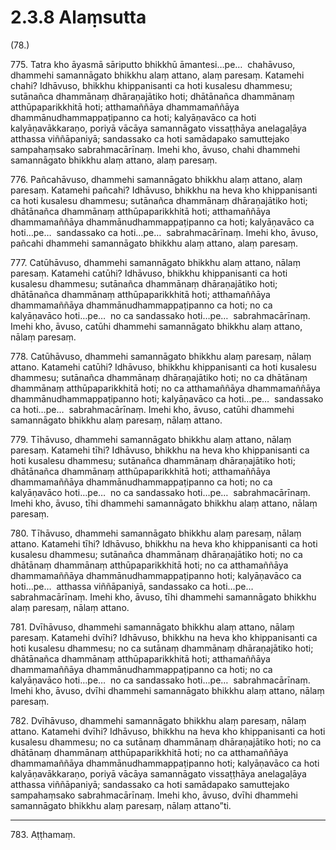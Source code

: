 

# 2.3.8 Alaṃsutta




(78.)

775\. Tatra kho āyasmā sāriputto bhikkhū āmantesi…pe…  chahāvuso, dhammehi samannāgato bhikkhu alaṃ attano, alaṃ paresaṃ. Katamehi chahi? Idhāvuso, bhikkhu khippanisanti ca hoti kusalesu dhammesu; sutānañca dhammānaṃ dhāraṇajātiko hoti; dhātānañca dhammānaṃ atthūpaparikkhitā hoti; atthamaññāya dhammamaññāya dhammānudhammappaṭipanno ca hoti; kalyāṇavāco ca hoti kalyāṇavākkaraṇo, poriyā vācāya samannāgato vissaṭṭhāya anelagaḷāya atthassa viññāpaniyā; sandassako ca hoti samādapako samuttejako sampahaṃsako sabrahmacārīnaṃ. Imehi kho, āvuso, chahi dhammehi samannāgato bhikkhu alaṃ attano, alaṃ paresaṃ.

776\. Pañcahāvuso, dhammehi samannāgato bhikkhu alaṃ attano, alaṃ paresaṃ. Katamehi pañcahi? Idhāvuso, bhikkhu na heva kho khippanisanti ca hoti kusalesu dhammesu; sutānañca dhammānaṃ dhāraṇajātiko hoti; dhātānañca dhammānaṃ atthūpaparikkhitā hoti; atthamaññāya dhammamaññāya dhammānudhammappaṭipanno ca hoti; kalyāṇavāco ca hoti…pe…  sandassako ca hoti…pe…  sabrahmacārīnaṃ. Imehi kho, āvuso, pañcahi dhammehi samannāgato bhikkhu alaṃ attano, alaṃ paresaṃ.

777\. Catūhāvuso, dhammehi samannāgato bhikkhu alaṃ attano, nālaṃ paresaṃ. Katamehi catūhi? Idhāvuso, bhikkhu khippanisanti ca hoti kusalesu dhammesu; sutānañca dhammānaṃ dhāraṇajātiko hoti; dhātānañca dhammānaṃ atthūpaparikkhitā hoti; atthamaññāya dhammamaññāya dhammānudhammappaṭipanno ca hoti; no ca kalyāṇavāco hoti…pe…  no ca sandassako hoti…pe…  sabrahmacārīnaṃ. Imehi kho, āvuso, catūhi dhammehi samannāgato bhikkhu alaṃ attano, nālaṃ paresaṃ.

778\. Catūhāvuso, dhammehi samannāgato bhikkhu alaṃ paresaṃ, nālaṃ attano. Katamehi catūhi? Idhāvuso, bhikkhu khippanisanti ca hoti kusalesu dhammesu; sutānañca dhammānaṃ dhāraṇajātiko hoti; no ca dhātānaṃ dhammānaṃ atthūpaparikkhitā hoti; no ca atthamaññāya dhammamaññāya dhammānudhammappaṭipanno hoti; kalyāṇavāco ca hoti…pe…  sandassako ca hoti…pe…  sabrahmacārīnaṃ. Imehi kho, āvuso, catūhi dhammehi samannāgato bhikkhu alaṃ paresaṃ, nālaṃ attano.

779\. Tīhāvuso, dhammehi samannāgato bhikkhu alaṃ attano, nālaṃ paresaṃ. Katamehi tīhi? Idhāvuso, bhikkhu na heva kho khippanisanti ca hoti kusalesu dhammesu; sutānañca dhammānaṃ dhāraṇajātiko hoti; dhātānañca dhammānaṃ atthūpaparikkhitā hoti; atthamaññāya dhammamaññāya dhammānudhammappaṭipanno ca hoti; no ca kalyāṇavāco hoti…pe…  no ca sandassako hoti…pe…  sabrahmacārīnaṃ. Imehi kho, āvuso, tīhi dhammehi samannāgato bhikkhu alaṃ attano, nālaṃ paresaṃ.

780\. Tīhāvuso, dhammehi samannāgato bhikkhu alaṃ paresaṃ, nālaṃ attano. Katamehi tīhi? Idhāvuso, bhikkhu na heva kho khippanisanti ca hoti kusalesu dhammesu; sutānañca dhammānaṃ dhāraṇajātiko hoti; no ca dhātānaṃ dhammānaṃ atthūpaparikkhitā hoti; no ca atthamaññāya dhammamaññāya dhammānudhammappaṭipanno hoti; kalyāṇavāco ca hoti…pe…  atthassa viññāpaniyā, sandassako ca hoti…pe…  sabrahmacārīnaṃ. Imehi kho, āvuso, tīhi dhammehi samannāgato bhikkhu alaṃ paresaṃ, nālaṃ attano.

781\. Dvīhāvuso, dhammehi samannāgato bhikkhu alaṃ attano, nālaṃ paresaṃ. Katamehi dvīhi? Idhāvuso, bhikkhu na heva kho khippanisanti ca hoti kusalesu dhammesu; no ca sutānaṃ dhammānaṃ dhāraṇajātiko hoti; dhātānañca dhammānaṃ atthūpaparikkhitā hoti; atthamaññāya dhammamaññāya dhammānudhammappaṭipanno ca hoti; no ca kalyāṇavāco hoti…pe…  no ca sandassako hoti…pe…  sabrahmacārīnaṃ. Imehi kho, āvuso, dvīhi dhammehi samannāgato bhikkhu alaṃ attano, nālaṃ paresaṃ.

782\. Dvīhāvuso, dhammehi samannāgato bhikkhu alaṃ paresaṃ, nālaṃ attano. Katamehi dvīhi? Idhāvuso, bhikkhu na heva kho khippanisanti ca hoti kusalesu dhammesu; no ca sutānaṃ dhammānaṃ dhāraṇajātiko hoti; no ca dhātānaṃ dhammānaṃ atthūpaparikkhitā hoti; no ca atthamaññāya dhammamaññāya dhammānudhammappaṭipanno hoti; kalyāṇavāco ca hoti kalyāṇavākkaraṇo, poriyā vācāya samannāgato vissaṭṭhāya anelagaḷāya atthassa viññāpaniyā; sandassako ca hoti samādapako samuttejako sampahaṃsako sabrahmacārīnaṃ. Imehi kho, āvuso, dvīhi dhammehi samannāgato bhikkhu alaṃ paresaṃ, nālaṃ attano”ti.

---

783\. Aṭṭhamaṃ.





